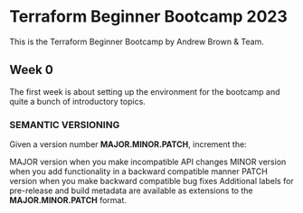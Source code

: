# Terraform Beginner Bootcamp 2023

This is the Terraform Beginner Bootcamp by Andrew Brown & Team.

## Week 0

The first week is about setting up the environment for the bootcamp and quite a bunch of introductory topics. 

### SEMANTIC VERSIONING 

Given a version number **MAJOR.MINOR.PATCH**, increment the:

MAJOR version when you make incompatible API changes
MINOR version when you add functionality in a backward compatible manner
PATCH version when you make backward compatible bug fixes
Additional labels for pre-release and build metadata are available as extensions to the **MAJOR.MINOR.PATCH** format.